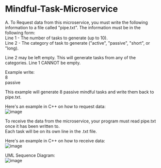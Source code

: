 # Mindful-Task-Microservice

A. To Request data from this microservice, you must write the following information to a file called "pipe.txt". The information must be in the following form:   
Line 1 - The number of tasks to generate (up to 10).   
Line 2 - The category of task to generate ("active", "passive", "short", or "long).    
  
Line 2 may be left empty. This will generate tasks from any of the categories. Line 1 CANNOT be empty.  

Example write:  
8  
passive  
   
This example will generate 8 passive mindful tasks and write them back to pipe.txt.  
  
Here's an example in C++ on how to request data:  
![image](https://github.com/user-attachments/assets/ef0f2d43-25f9-463c-9b2a-81be98ca5683)  

To receive the data from the microservice, your program must read pipe.txt once it has been written to.  
Each task will be on its own line in the .txt file.  
  
Here's an example in C++ on how to receive data:   
![image](https://github.com/user-attachments/assets/a70ee527-7519-4dc3-b90e-15dc35cd4d32)  
  
UML Sequence Diagram:  
![image](https://github.com/user-attachments/assets/4ba75057-b833-4ec0-b2e1-b9084b211ed8)
